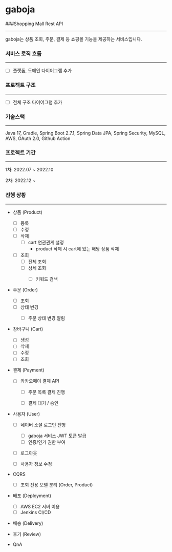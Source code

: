 # gaboja
###Shopping Mall Rest API

---

gaboja는 상품 조회, 주문, 결제 등 쇼핑몰 기능을 제공하는 서비스입니다.

### 서비스 로직 흐름

---

- [ ] 플랫폼, 도메인 다이어그램 추가

### 프로젝트 구조

---

- [ ] 전체 구조 다이어그램 추가

### 기술스택

---

Java 17, Gradle, Spring Boot 2.7.1, Spring Data JPA, Spring Security, MySQL, AWS, OAuth 2.0, Github Action

### 프로젝트 기간

---

1차: 2022.07 ~ 2022.10

2차: 2022.12 ~

### 진행 상황

---

- 상품 (Product)
  - [ ] 등록
  - [ ] 수정
  - [ ] 삭제
    - [ ] cart 연관관계 설정
      - product 삭제 시 cart에 있는 해당 상품 삭제
  - [ ] 조회
    - [ ] 전체 조회
    - [ ] 상세 조회
      - [ ] 키워드 검색


- 주문 (Order)
  - [ ] 조회
  - [ ] 상태 변경
    - [ ] 주문 상태 변경 알림


- 장바구니 (Cart)
  - [ ] 생성
  - [ ] 삭제
  - [ ] 수정
  - [ ] 조회

- 결제 (Payment)
  - [ ] 카카오페이 결제 API
    - [ ] 주문 목록 결제 진행 
    - [ ] 결제 대기 / 승인


- 사용자 (User)
  - [ ] 네이버 소셜 로그인 진행
    - [ ] gaboja 서비스 JWT 토큰 발급
    - [ ] 인증/인가 권한 부여
  - [ ] 로그아웃
  - [ ] 사용자 정보 수정 
  
    
- CQRS
  - [ ] 조회 전용 모델 분리 (Order, Product)


- 배포 (Deployment)
  - [ ] AWS EC2 서버 이용
  - [ ] Jenkins CI/CD

- 배송 (Delivery)

- 후기 (Review)

- QnA